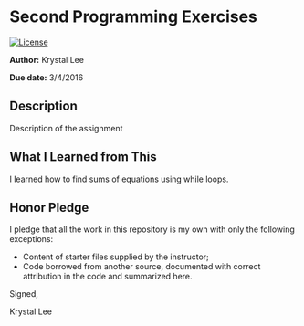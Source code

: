 # Second Programming Exercises

 [![License](http://img.shields.io/badge/license-MIT-blue.svg)](http://en.wikipedia.org/wiki/MIT_License)

**Author:** Krystal Lee

**Due date:** 3/4/2016

## Description

Description of the assignment

## What I Learned from This

I learned how to find sums of equations using while loops.

## Honor Pledge

I pledge that all the work in this repository is my own with only the following exceptions:

* Content of starter files supplied by the instructor;
* Code borrowed from another source, documented with correct attribution in the code and summarized here.

Signed,

Krystal Lee
